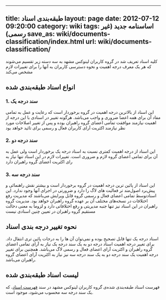 ----------
title: طبقه‌بندی اسناد
layout: page
date: 2012-07-12 09:20:00
category: wiki
tags: اساسنامه جدید (غیر رسمی)
save_as: wiki/documents-classification/index.html
url: wiki/documents-classification/
----------

کلیه اسناد تعریف شد در گروه کاربران لینوکس مشهد به سه دسته زیر تقسیم می‌شوند که هر یک معرف درجه اهمیت و نحوه دسترسی کاربران به آنها را برای تغییرات لازم مشخص می‌کند

## انواع اسناد طبقه‌بندی شده

### 1. سند درجه یک

این اسناد از بالاترین درجه اهمیت در گروه برخوردار است که رعایت و عمل به تمامی مفاد آن برای همه اعضا ضروری و واجب می‌باشد. هرگونه تغییر در اسنادی با این درجه از اهمیت نیازمند موافقت تمامی اعضای گروه راهبران بوده و پس از تغییر اصلاحات مورد نظر نیازمند اکثریت آرای کاربران فعال و رسمی برای تائید خواهد بود

### 2. سند درجه دو

این اسناد از درجه اهمیت کمتری نسبت به اسناد درجه یک برخوردار است ولی عمل به آن برای تمامی اعضای گروه لازم و ضروری است. تغییرات لازم در این اسناد تنها نیاز به رای اکثریت اعضای گروه راهبران دارد

### 3. سند درجه سه

این اسناد از پائین ترین درجه اهمیت در گروه برخوردار است و بیشتر نقش راهنمائی و پیش‌برد اصول‌مند تر فعالیت های لاگ را دارد و ضرورتی در اجرای آنها وجود ندارد. این اسنادتوسط تمامی اعضای فعال و رسمی گروه قابل ویرایش می‌باشند که مدیریت رفع اختلافات در نسخه‌های مختلف آن بر عهده گروه راهبران خواهد بود. مدیریت گروه راهبران در این اسناد نیز تنها جنبه مدیریتی و رفع اختلافاتی دارد و لزوما به معنی دخالت مستقیم گروه راهبران در تعیین چنین اسنادی نیست

## نحوه تغییر درجه بندی اسناد

اسناد درجه یک تنها قابل تصحیح بوده و نمی‌توان آن ها را به درجات پائین تری انتقال داد. برای تغییر درجه اهمیت اسناد درجه دو به یک سند درجه یک نیاز به آرای تمامی اعضای گروه راهبران و اکثریت آرای اعضای فعال و رسمی لاگ می‌باشد. همچنین برای تغییر درجه اهمیت یک سند درجه دو به یک سند درجه سه نیز نیاز به اکثریت آرای اعضای گروه راهبران می‌باشد.

## لیست اسناد طبقه‌بندی شده

فهرست اسناد طبقه‌بندی شده‌ی گروه کاربران لینوکس مشهد در سند [فهرست اسناد](/wiki/documents-list/)، که یک سند درجه سه محسوب می‌شود، موجود است.
